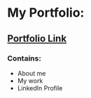 # My Portfolio: 

## [Portfolio Link]("https://tandiwep.github.io/")


### Contains: 
- About me
- My work
- LinkedIn Profile 

